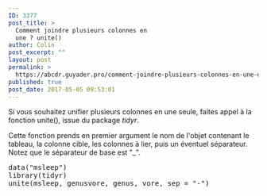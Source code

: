 ```yaml
---
ID: 3377
post_title: >
  Comment joindre plusieurs colonnes en
  une ? unite()
author: Colin
post_excerpt: ""
layout: post
permalink: >
  https://abcdr.guyader.pro/comment-joindre-plusieurs-colonnes-en-une-unite/
published: true
post_date: 2017-05-05 09:53:01
---
```

<p>Si vous souhaitez unifier plusieurs colonnes en une seule, faites appel à la fonction unite(), issue du package <em>tidyr</em>.

<p>Cette fonction prends en premier argument le nom de l'objet contenant le tableau, la colonne cible, les colonnes à lier, puis un éventuel séparateur. Notez que le séparateur de base est "_".
<pre lang="rsplus">data("msleep")
library(tidyr)
unite(msleep, genusvore, genus, vore, sep = "-")</pre>